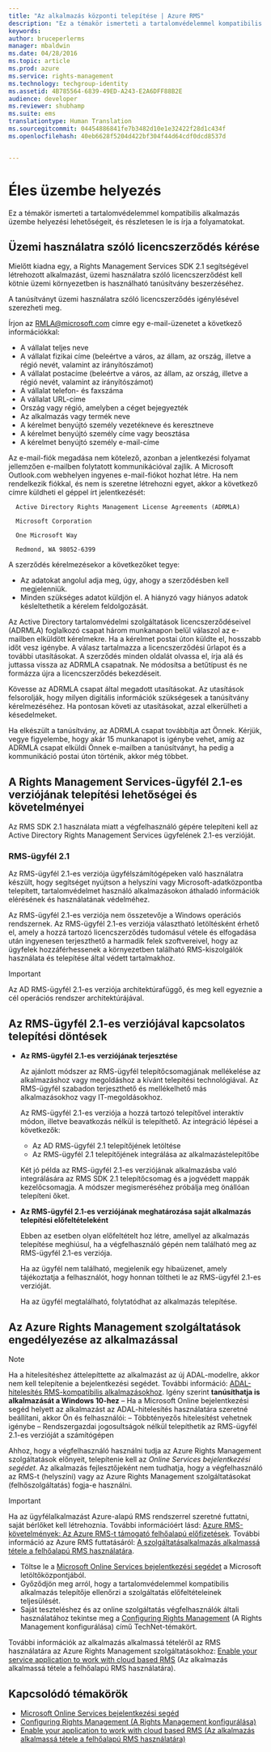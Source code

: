 ```yaml
---
title: "Az alkalmazás központi telepítése | Azure RMS"
description: "Ez a témakör ismerteti a tartalomvédelemmel kompatibilis alkalmazás üzembe helyezési lehetőségeit, és részletesen le is írja a folyamatokat."
keywords: 
author: bruceperlerms
manager: mbaldwin
ms.date: 04/28/2016
ms.topic: article
ms.prod: azure
ms.service: rights-management
ms.technology: techgroup-identity
ms.assetid: 4B785564-6839-49ED-A243-E2A6DFF88B2E
audience: developer
ms.reviewer: shubhamp
ms.suite: ems
translationtype: Human Translation
ms.sourcegitcommit: 04454886841fe7b3482d10e1e32422f28d1c434f
ms.openlocfilehash: 40eb6628f5204d422bf304f44d64cdf0dcd8537d


---
```


# Éles üzembe helyezés


Ez a témakör ismerteti a tartalomvédelemmel kompatibilis alkalmazás üzembe helyezési lehetőségeit, és részletesen le is írja a folyamatokat.

## Üzemi használatra szóló licencszerződés kérése

 Mielőtt kiadna egy, a Rights Management Services SDK 2.1 segítségével létrehozott alkalmazást, üzemi használatra szóló licencszerződést kell kötnie üzemi környezetben is használható tanúsítvány beszerzéséhez.

A tanúsítványt üzemi használatra szóló licencszerződés igénylésével szerezheti meg.

Írjon az [RMLA@microsoft.com](mailto:rmla@microsoft.com) címre egy e-mail-üzenetet a következő információkkal:

- A vállalat teljes neve
- A vállalat fizikai címe (beleértve a város, az állam, az ország, illetve a régió nevét, valamint az irányítószámot)
- A vállalat postacíme (beleértve a város, az állam, az ország, illetve a régió nevét, valamint az irányítószámot)
- A vállalat telefon- és faxszáma
- A vállalat URL-címe
- Ország vagy régió, amelyben a céget bejegyezték
- Az alkalmazás vagy termék neve
- A kérelmet benyújtó személy vezetékneve és keresztneve
- A kérelmet benyújtó személy címe vagy beosztása
- A kérelmet benyújtó személy e-mail-címe

Az e-mail-fiók megadása nem kötelező, azonban a jelentkezési folyamat jellemzően e-mailben folytatott kommunikációval zajlik. A Microsoft Outlook.com webhelyen ingyenes e-mail-fiókot hozhat létre. Ha nem rendelkezik fiókkal, és nem is szeretne létrehozni egyet, akkor a következő címre küldheti el géppel írt jelentkezését:

      Active Directory Rights Management License Agreements (ADRMLA)

      Microsoft Corporation

      One Microsoft Way

      Redmond, WA 98052-6399

A szerződés kérelmezésekor a következőket tegye:
- Az adatokat angolul adja meg, úgy, ahogy a szerződésben kell megjelenniük.
- Minden szükséges adatot küldjön el. A hiányzó vagy hiányos adatok késleltethetik a kérelem feldolgozását.

Az Active Directory tartalomvédelmi szolgáltatások licencszerződéseivel (ADRMLA) foglalkozó csapat három munkanapon belül válaszol az e-mailben elküldött kérelmekre. Ha a kérelmet postai úton küldte el, hosszabb időt vesz igénybe. A válasz tartalmazza a licencszerződési űrlapot és a további utasításokat. A szerződés minden oldalát olvassa el, írja alá és juttassa vissza az ADRMLA csapatnak. Ne módosítsa a betűtípust és ne formázza újra a licencszerződés bekezdéseit.

Kövesse az ADRMLA csapat által megadott utasításokat. Az utasítások felsorolják, hogy milyen digitális információk szükségesek a tanúsítvány kérelmezéséhez. Ha pontosan követi az utasításokat, azzal elkerülheti a késedelmeket.

Ha elkészült a tanúsítvány, az ADRMLA csapat továbbítja azt Önnek. Kérjük, vegye figyelembe, hogy akár 15 munkanapot is igénybe vehet, amíg az ADRMLA csapat elküldi Önnek e-mailben a tanúsítványt, ha pedig a kommunikáció postai úton történik, akkor még többet.


## A Rights Management Services-ügyfél 2.1-es verziójának telepítési lehetőségei és követelményei

Az RMS SDK 2.1 használata miatt a végfelhasználó gépére telepíteni kell az Active Directory Rights Management Services ügyfelének 2.1-es verzióját.

### RMS-ügyfél 2.1

Az RMS-ügyfél 2.1-es verziója ügyfélszámítógépeken való használatra készült, hogy segítséget nyújtson a helyszíni vagy Microsoft-adatközpontba telepített, tartalomvédelmet használó alkalmazásokon áthaladó információk elérésének és használatának védelméhez.

Az RMS-ügyfél 2.1-es verziója nem összetevője a Windows operációs rendszernek. Az RMS-ügyfél 2.1-es verziója választható letöltésként érhető el, amely a hozzá tartozó licencszerződés tudomásul vétele és elfogadása után ingyenesen terjeszthető a harmadik felek szoftvereivel, hogy az ügyfelek hozzáférhessenek a környezetben található RMS-kiszolgálók használata és telepítése által védett tartalmakhoz.


> [!IMPORTANT]
> Az AD RMS-ügyfél 2.1-es verziója architektúrafüggő, és meg kell egyeznie a cél operációs rendszer architektúrájával.


## Az RMS-ügyfél 2.1-es verziójával kapcsolatos telepítési döntések

-   **Az RMS-ügyfél 2.1-es verziójának terjesztése**

    Az ajánlott módszer az RMS-ügyfél telepítőcsomagjának mellékelése az alkalmazáshoz vagy megoldáshoz a kívánt telepítési technológiával. Az RMS-ügyfél szabadon terjeszthető és mellékelhető más alkalmazásokhoz vagy IT-megoldásokhoz.

    Az RMS-ügyfél 2.1-es verziója a hozzá tartozó telepítővel interaktív módon, illetve beavatkozás nélkül is telepíthető. Az integráció lépései a következők:

    -   Az AD RMS-ügyfél 2.1 telepítőjének letöltése
    -   Az RMS-ügyfél 2.1 telepítőjének integrálása az alkalmazástelepítőbe

    Két jó példa az RMS-ügyfél 2.1-es verziójának alkalmazásba való integrálására az RMS SDK 2.1 telepítőcsomag és a jogvédett mappák kezelőcsomagja. A módszer megismeréséhez próbálja meg önállóan telepíteni őket.

-   **Az RMS-ügyfél 2.1-es verziójának meghatározása saját alkalmazás telepítési előfeltételeként**

    Ebben az esetben olyan előfeltételt hoz létre, amellyel az alkalmazás telepítése meghiúsul, ha a végfelhasználó gépén nem található meg az RMS-ügyfél 2.1-es verziója.

    Ha az ügyfél nem található, megjelenik egy hibaüzenet, amely tájékoztatja a felhasználót, hogy honnan töltheti le az RMS-ügyfél 2.1-es verzióját.

    Ha az ügyfél megtalálható, folytatódhat az alkalmazás telepítése.

## Az Azure Rights Management szolgáltatások engedélyezése az alkalmazással

> [!NOTE]
> Ha a hitelesítéshez áttelepíttette az alkalmazást az új ADAL-modellre, akkor nem kell telepítenie a bejelentkezési segédet. További információ: [ADAL-hitelesítés RMS-kompatibilis alkalmazásokhoz](adal-auth.md).
> Igény szerint **tanúsíthatja is alkalmazását a Windows 10-hez** – Ha a Microsoft Online bejelentkezési segéd helyett az alkalmazást az ADAL-hitelesítés használatára szeretné beállítani, akkor Ön és felhasználói: – Többtényezős hitelesítést vehetnek igénybe – Rendszergazdai jogosultságok nélkül telepíthetik az RMS-ügyfél 2.1-es verzióját a számítógépen


Ahhoz, hogy a végfelhasználó használni tudja az Azure Rights Management szolgáltatások előnyeit, telepítenie kell az *Online Services bejelentkezési segédet*. Az alkalmazás fejlesztőjeként nem tudhatja, hogy a végfelhasználó az RMS-t (helyszíni) vagy az Azure Rights Management szolgáltatásokat (felhőszolgáltatás) fogja-e használni.


> [!IMPORTANT]
> Ha az ügyfélalkalmazást Azure-alapú RMS rendszerrel szeretné futtatni, saját bérlőket kell létrehoznia. További információért lásd: [Azure RMS-követelmények: Az Azure RMS-t támogató felhőalapú előfizetések](../get-started/requirements-subscriptions.md).
> További információ az Azure RMS futtatásáról: [A szolgáltatásalkalmazás alkalmassá tétele a felhőalapú RMS használatára](how-to-use-file-api-with-aadrm-cloud.md).

-   Töltse le a [Microsoft Online Services bejelentkezési segédet](http://www.microsoft.com/en-us/download/details.aspx?id=28177) a Microsoft letöltőközpontjából.
-   Győződjön meg arról, hogy a tartalomvédelemmel kompatibilis alkalmazás telepítője ellenőrzi a szolgáltatás előfeltételeinek teljesülését.
-   Saját teszteléshez és az online szolgáltatás végfelhasználók általi használatához tekintse meg a [Configuring Rights Management](https://TechNet.Microsoft.Com/en-us/library/jj585002.aspx) (A Rights Management konfigurálása) című TechNet-témakört.

További információk az alkalmazás alkalmassá tételéről az RMS használatára az Azure Rights Management szolgáltatásokhoz: [Enable your service application to work with cloud based RMS](how-to-use-file-api-with-aadrm-cloud.md) (Az alkalmazás alkalmassá tétele a felhőalapú RMS használatára).

## Kapcsolódó témakörök

* [Microsoft Online Services bejelentkezési segéd](http://www.microsoft.com/en-us/download/details.aspx?id=28177)
* [Configuring Rights Management (A Rights Management konfigurálása)](https://TechNet.Microsoft.Com/en-us/library/jj585002.aspx)
* [Enable your application to work with cloud based RMS (Az alkalmazás alkalmassá tétele a felhőalapú RMS használatára)](how-to-use-file-api-with-aadrm-cloud.md)
 

 



<!--HONumber=Jul16_HO3-->


